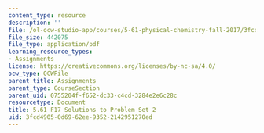 ```yaml
---
content_type: resource
description: ''
file: /ol-ocw-studio-app/courses/5-61-physical-chemistry-fall-2017/3fcd49050d6962ee93522142951270ed_MIT5_61F17_pset2_soln.pdf
file_size: 442075
file_type: application/pdf
learning_resource_types:
- Assignments
license: https://creativecommons.org/licenses/by-nc-sa/4.0/
ocw_type: OCWFile
parent_title: Assignments
parent_type: CourseSection
parent_uid: 0755204f-f652-dc33-c4cd-3284e2e6c28c
resourcetype: Document
title: 5.61 F17 Solutions to Problem Set 2
uid: 3fcd4905-0d69-62ee-9352-2142951270ed
---
```


